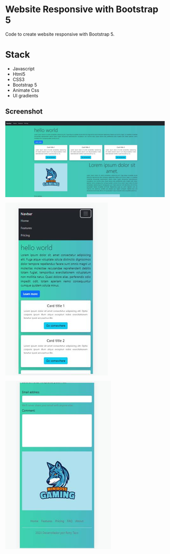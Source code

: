 # Website Responsive with Bootstrap 5

Code to create website responsive with Bootstrap 5.

# Stack

* Javascript
* Html5
* CSS3
* Bootstrap 5
* Animate Css
* UI gradients

## Screenshot

![](assets/screenshot1.jpg)

![](assets/screenshot2.jpg)

![](assets/screenshot3.jpg)